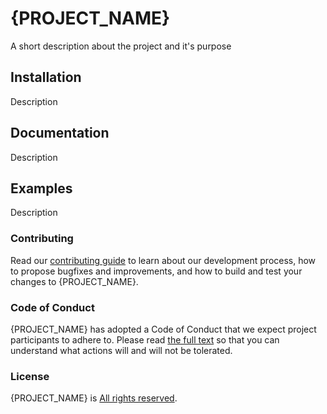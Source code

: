 # {PROJECT_NAME}

A short description about the project and it's purpose

## Installation

Description

## Documentation

Description

## Examples

Description

### Contributing

Read our [contributing guide](./CONTRIBUTING.md) to learn about our development process, how to propose bugfixes and improvements, and how to build and test your changes to {PROJECT_NAME}.

### Code of Conduct

{PROJECT_NAME} has adopted a Code of Conduct that we expect project participants to adhere to. Please read [the full text](https://code.fb.com/codeofconduct) so that you can understand what actions will and will not be tolerated.

### License

{PROJECT_NAME} is [All rights reserved](./LICENSE).